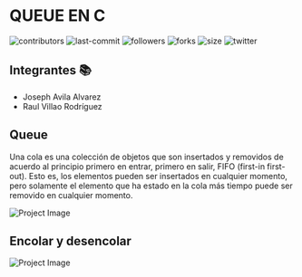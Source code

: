 # QUEUE EN C
![contributors](https://img.shields.io/github/contributors/eljosephavila123/Queue_in_C) ![last-commit](https://img.shields.io/github/last-commit/eljosephavila123/Queue_in_C) ![followers](https://img.shields.io/github/followers/eljosephavila123?style=social ) ![forks](https://img.shields.io/github/forks/eljosephavila123/Queue_in_C?style=social)
![size](https://img.shields.io/github/repo-size/eljosephavila123/Queue_in_C)
![twitter](https://img.shields.io/twitter/follow/soyjosephavila?style=social)
## Integrantes 📚

- Joseph  Avila Alvarez        
- Raul Villao Rodríguez
## Queue

Una cola es una colección de objetos que son insertados y removidos de acuerdo al principio primero en entrar, primero en salir, FIFO (first-in first-out). Esto es, los elementos pueden ser insertados en cualquier momento, pero solamente el elemento que ha estado en la cola más tiempo puede ser removido en cualquier momento.


![Project Image](https://media.geeksforgeeks.org/wp-content/cdn-uploads/gq/2014/02/Queue.png)
## Encolar y desencolar
![Project Image](https://1.bp.blogspot.com/-N-v_FiIdQXM/XlkFCQQYtPI/AAAAAAAAHR0/zxkuX6WfQS8Y8Mkoj1nHZDWtMOD3MjsUwCLcBGAsYHQ/s1600/0_E33E-AjyAUTFjVmM.gif)

